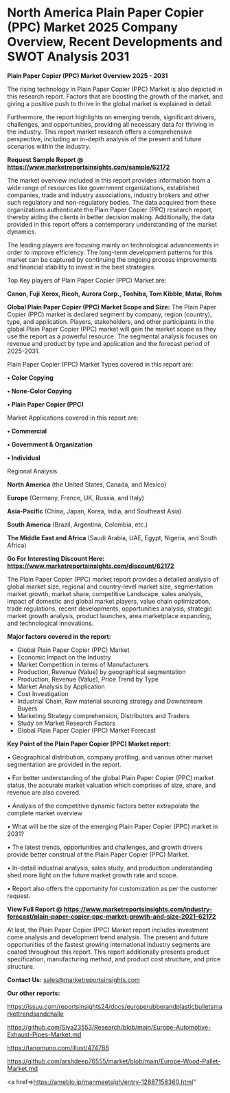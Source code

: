 # North America Plain Paper Copier (PPC) Market 2025 Company Overview, Recent Developments and SWOT Analysis 2031

<Strong> Plain Paper Copier (PPC) Market Overview 2025 - 2031</strong>

The rising technology in Plain Paper Copier (PPC) Market is also depicted in this research report. Factors that are boosting the growth of the market, and giving a positive push to thrive in the global market is explained in detail.

Furthermore, the report highlights on emerging trends, significant drivers, challenges, and opportunities, providing all necessary data for thriving in the industry. This report market research offers a comprehensive perspective, including an in-depth analysis of the present and future scenarios within the industry.

<strong>Request Sample Report @ <a href=https://www.marketreportsinsights.com/sample/62172>https://www.marketreportsinsights.com/sample/62172</a></strong>

The market overview included in this report provides information from a wide range of resources like government organizations, established companies, trade and industry associations, industry brokers and other such regulatory and non-regulatory bodies. The data acquired from these organizations authenticate the Plain Paper Copier (PPC) research report, thereby aiding the clients in better decision making. Additionally, the data provided in this report offers a contemporary understanding of the market dynamics.

The leading players are focusing mainly on technological advancements in order to improve efficiency. The long-term development patterns for this market can be captured by continuing the ongoing process improvements and financial stability to invest in the best strategies.

Top Key players of Plain Paper Copier (PPC) Market are:

<strong>Canon, Fuji Xerox, Ricoh, Aurora Corp., Toshiba, Tom Kibble, Matai, Rohm</strong>

<strong><b>Global Plain Paper Copier (PPC) Market Scope and Size:</b></strong>
The Plain Paper Copier (PPC) market is declared segment by company, region (country), type, and application. Players, stakeholders, and other participants in the global Plain Paper Copier (PPC) market will gain the market scope as they use the report as a powerful resource. The segmental analysis focuses on revenue and product by type and application and the forecast period of 2025-2031.

Plain Paper Copier (PPC) Market Types covered in this report are:

<strong>• Color Copying

• None-Color Copying

• Plain Paper Copier (PPC)</strong>

Market Applications covered in this report are:

<strong>• Commercial

• Government & Organization

• Individual</strong> 

Regional Analysis

<strong>North America</strong> (the United States, Canada, and Mexico)

<strong>Europe</strong> (Germany, France, UK, Russia, and Italy)

<strong>Asia-Pacific</strong> (China, Japan, Korea, India, and Southeast Asia)

<strong>South America</strong> (Brazil, Argentina, Colombia, etc.)

<strong>The Middle East and Africa</strong> (Saudi Arabia, UAE, Egypt, Nigeria, and South Africa)

<strong>Go For Interesting Discount Here: <a href=https://www.marketreportsinsights.com/discount/62172>https://www.marketreportsinsights.com/discount/62172</a></strong>

The Plain Paper Copier (PPC) market report provides a detailed analysis of global market size, regional and country-level market size, segmentation market growth, market share, competitive Landscape, sales analysis, impact of domestic and global market players, value chain optimization, trade regulations, recent developments, opportunities analysis, strategic market growth analysis, product launches, area marketplace expanding, and technological innovations.

<strong><b>Major factors covered in the report:</b></strong>
<ul>
  <li>Global Plain Paper Copier (PPC) Market </li>
  <li>Economic Impact on the Industry</li>
  <li>Market Competition in terms of Manufacturers</li>
  <li>Production, Revenue (Value) by geographical segmentation</li>
  <li>Production, Revenue (Value), Price Trend by Type</li>
  <li>Market Analysis by Application</li>
  <li>Cost Investigation</li>
  <li>Industrial Chain, Raw material sourcing strategy and Downstream Buyers</li>
  <li>Marketing Strategy comprehension, Distributors and Traders</li>
  <li>Study on Market Research Factors</li>
  <li>Global Plain Paper Copier (PPC) Market Forecast</li>
</ul>

<strong><b>Key Point of the Plain Paper Copier (PPC) Market report:</b></strong>

• Geographical distribution, company profiling, and various other market segmentation are provided in the report.

• For better understanding of the global Plain Paper Copier (PPC) market status, the accurate market valuation which comprises of size, share, and revenue are also covered.

• Analysis of the competitive dynamic factors better extrapolate the complete market overview

• What will be the size of the emerging Plain Paper Copier (PPC) market in 2031?

• The latest trends, opportunities and challenges, and growth drivers provide better construal of the Plain Paper Copier (PPC) Market.

• In-detail industrial analysis, sales study, and production understanding shed more light on the future market growth rate and scope.

• Report also offers the opportunity for customization as per the customer request.

<strong><b>View Full Report @ <a href=https://www.marketreportsinsights.com/industry-forecast/plain-paper-copier-ppc-market-growth-and-size-2021-62172>https://www.marketreportsinsights.com/industry-forecast/plain-paper-copier-ppc-market-growth-and-size-2021-62172</a></b></strong>


At last, the Plain Paper Copier (PPC) Market report includes investment come analysis and development trend analysis. The present and future opportunities of the fastest growing international industry segments are coated throughout this report. This report additionally presents product specification, manufacturing method, and product cost structure, and price structure.

<strong>Contact Us:</strong>
sales@marketreportsinsights.com

<strong>Our other reports:</strong>

<a href=https://issuu.com/reportsinsights24/docs/europerubberandplasticbulletsmarkettrendsandchalle>https://issuu.com/reportsinsights24/docs/europerubberandplasticbulletsmarkettrendsandchalle</a>

<a href=https://github.com/Siya23553/Research/blob/main/Europe-Automotive-Exhaust-Pipes-Market.md>https://github.com/Siya23553/Research/blob/main/Europe-Automotive-Exhaust-Pipes-Market.md</a>

<a href=https://tanomuno.com/illust/474786>https://tanomuno.com/illust/474786</a>

<a href=https://github.com/arshdeep76555/market/blob/main/Europe-Wood-Pallet-Market.md>https://github.com/arshdeep76555/market/blob/main/Europe-Wood-Pallet-Market.md</a>

<a href=>https://ameblo.jp/manmeetsigh/entry-12887158360.html</a>"
